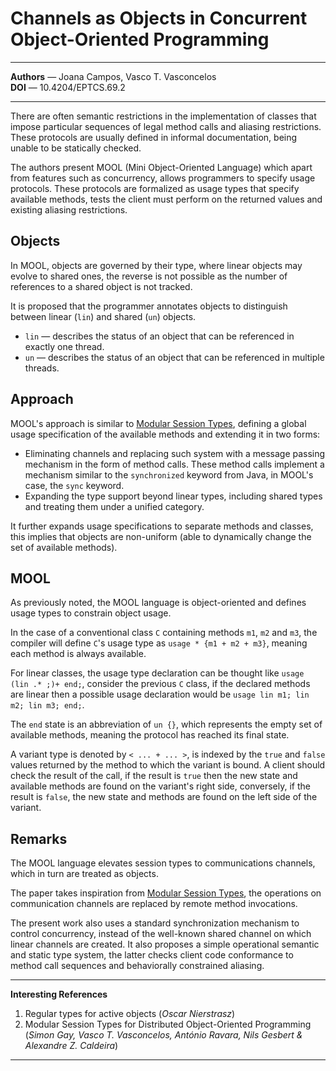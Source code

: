 # Channels as Objects in Concurrent Object-Oriented Programming

---

**Authors** — Joana Campos, Vasco T. Vasconcelos\
**DOI** — 10.4204/EPTCS.69.2

---

There are often semantic restrictions in the implementation of classes that impose particular sequences of legal method calls and aliasing restrictions.
These protocols are usually defined in informal documentation, being unable to be statically checked.

The authors present MOOL (Mini Object-Oriented Language) which apart from features such as concurrency,
allows programmers to specify usage protocols.
These protocols are formalized as usage types that specify available methods,
tests the client must perform on the returned values and existing aliasing restrictions.

## Objects

In MOOL, objects are governed by their type, where linear objects may evolve to shared ones,
the reverse is not possible as the number of references to a shared object is not tracked.

It is proposed that the programmer annotates objects to distinguish between linear (`lin`) and shared (`un`) objects.

- `lin` — describes the status of an object that can be referenced in exactly one thread.
- `un` — describes the status of an object that can be referenced in multiple threads.

## Approach

MOOL's approach is similar to [Modular Session Types](#2), defining a global usage specification of the available methods and extending it in two forms:

- Eliminating channels and replacing such system with a message passing mechanism in the form of method calls.
    These method calls implement a mechanism similar to the `synchronized` keyword from Java,
    in MOOL's case, the `sync` keyword.
- Expanding the type support beyond linear types,
    including shared types and treating them under a unified category.

It further expands usage specifications to separate methods and classes,
this implies that objects are non-uniform (able to dynamically change the set of available methods).

## MOOL

As previously noted, the MOOL language is object-oriented and defines usage types to constrain object usage.

In the case of a conventional class `C` containing methods `m1`, `m2` and `m3`,
the compiler will define `C`'s usage type as `usage * {m1 + m2 + m3}`,
meaning each method is always available.

For linear classes, the usage type declaration can be thought like `usage (lin .* ;)+ end;`,
consider the previous `C` class, if the declared methods are linear then a possible usage declaration would be `usage lin m1; lin m2; lin m3; end;`.

The `end` state is an abbreviation of `un {}`, which represents the empty set of available methods,
meaning the protocol has reached its final state.

A variant type is denoted by `< ... + ... >`, is indexed by the `true` and `false` values returned by the method to which the variant is bound.
A client should check the result of the call, if the result is `true` then the new state and available methods are found on the variant's right side, conversely, if the result is `false`, the new state and methods are found on the left side of the variant.

## Remarks

The MOOL language elevates session types to communications channels,
which in turn are treated as objects.

The paper takes inspiration from [Modular Session Types](#2),
the operations on communication channels are replaced by remote method invocations.

The present work also uses a standard synchronization mechanism to control concurrency,
instead of the well-known shared channel on which linear channels are created.
It also proposes a simple operational semantic and static type system,
the latter checks client code conformance to method call sequences and behaviorally constrained aliasing.

---

**Interesting References**

1. <a id="1">Regular types for active objects
    (*Oscar Nierstrasz*)</a>
2. <a id="2">Modular Session Types for Distributed Object-Oriented Programming
    (*Simon Gay, Vasco T. Vasconcelos, António Ravara, Nils Gesbert & Alexandre Z. Caldeira*)</a>

---